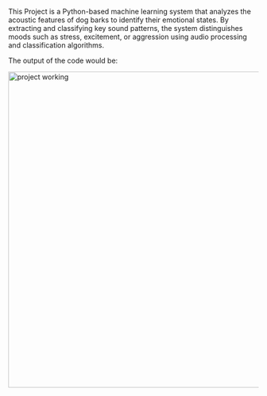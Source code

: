 This Project is a Python-based machine learning system that analyzes the acoustic features of dog barks to identify their emotional states. By extracting and classifying key sound patterns, the system distinguishes moods such as stress, excitement, or aggression using audio processing and classification algorithms.

The output of the code would be:


<img width="637" alt="project working" src="https://github.com/user-attachments/assets/ed645f2e-e0d6-4d27-bd40-ca0eb075ec1d" />
